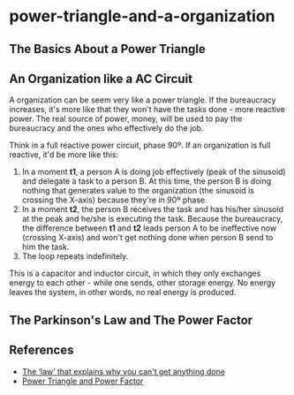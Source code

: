 # power-triangle-and-a-organization

## The Basics About a Power Triangle

## An Organization like a AC Circuit

A organization can be seem very like a power triangle. If the bureaucracy increases, it's more like that they won't have the tasks done - more reactive power. The real source of power, money, will be used to pay the bureaucracy and the ones who effectively do the job.

Think in a full reactive power circuit, phase 90º. If an organization is full reactive, it'd be more like this:

1. In a moment **t1**, a person A is doing job effectively \(peak of the sinusoid\) and delegate a task to a person B. At this time, the person B is doing nothing that generates value to the organization \(the sinusoid is crossing the X-axis\) because they're in 90º phase.
2. In a moment **t2**, the person B receives the task and has his/her sinusoid at the peak and he/she is executing the task. Because the bureaucracy, the difference between **t1** and **t2** leads person A to be ineffective now \(crossing X-axis\) and won't get nothing done when person B send to him the task.
3. The loop repeats indefinitely.

This is a capacitor and inductor circuit, in which they only exchanges energy to each other - while one sends, other storage energy. No energy leaves the system, in other words, no real energy is produced.

## The Parkinson's Law and The Power Factor

## References

* [The ‘law’ that explains why you can't get anything done](https://www.bbc.com/worklife/article/20191107-the-law-that-explains-why-you-cant-get-anything-done)
* [Power Triangle and Power Factor](https://www.electronics-tutorials.ws/accircuits/power-triangle.html)


